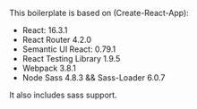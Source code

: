 This boilerplate is based on (Create-React-App):

* React: 16.3.1
* React Router 4.2.0
* Semantic UI React: 0.79.1
* React Testing Library 1.9.5
* Webpack 3.8.1
* Node Sass 4.8.3 && Sass-Loader 6.0.7

It also includes sass support.
